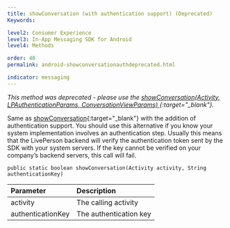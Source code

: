 ```yaml
---
title: showConversation (with authentication support) (Deprecated)
Keywords:

level2: Consumer Experience
level3: In-App Messaging SDK for Android
level4: Methods

order: 40
permalink: android-showconversationauthdeprecated.html

indicator: messaging
---
```

*This method was deprecated - please use the [showConversation(Activity, LPAuthenticationParams, ConversationViewParams) ](android-showconversationfull.html){:target="_blank"}.*

Same as [showConversation](android-showconversationdeprecated.html){:target="_blank"} with the addition of authentication support. You should use this alternative if you know your system implementation involves an authentication step. Usually this means that the LivePerson backend will verify the authentication token sent by the SDK with your system servers. If the key cannot be verified on your company’s backend servers, this call will fail.

`public static boolean showConversation(Activity activity, String authenticationKey)`

| Parameter | Description |
| :--- | :--- |
| activity | The calling activity |
| authenticationKey | The authentication key  |

